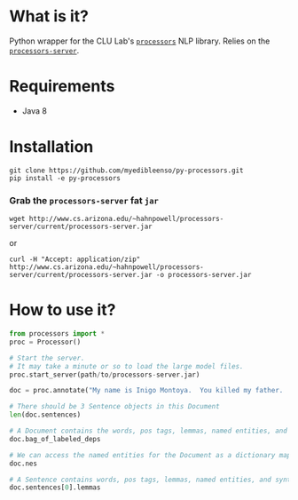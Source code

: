 # What is it?
Python wrapper for the CLU Lab's [`processors`]() NLP library.  Relies on the [`processors-server`]().

# Requirements
- Java 8

# Installation

```
git clone https://github.com/myedibleenso/py-processors.git
pip install -e py-processors
```
### Grab the `processors-server` fat `jar`

`wget http://www.cs.arizona.edu/~hahnpowell/processors-server/current/processors-server.jar`

or

`curl -H "Accept: application/zip" http://www.cs.arizona.edu/~hahnpowell/processors-server/current/processors-server.jar -o processors-server.jar`

# How to use it?

```python
from processors import *
proc = Processor()

# Start the server.
# It may take a minute or so to load the large model files.
proc.start_server(path/to/processors-server.jar)

doc = proc.annotate("My name is Inigo Montoya.  You killed my father.  Prepare to die.")

# There should be 3 Sentence objects in this Document
len(doc.sentences)

# A Document contains the words, pos tags, lemmas, named entities, and syntactic dependencies of its component Sentences
doc.bag_of_labeled_deps

# We can access the named entities for the Document as a dictionary mapping an NE label -> list of named entities
doc.nes

# A Sentence contains words, pos tags, lemmas, named entities, and syntactic dependencies
doc.sentences[0].lemmas
```
